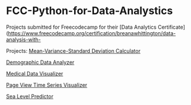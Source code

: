 # FCC-Python-for-Data-Analystics

Projects submitted for Freecodecamp for their [Data Analytics Certificate](https://www.freecodecamp.org/certification/breanawhittington/data-analysis-with-

Projects:
[Mean-Variance-Standard Deviation Calculator](https://replit.com/@breanawhittingt/boilerplate-mean-variance-standard-deviation-calculator#mean_var_std.py)

[Demographic Data Analyzer](https://replit.com/@breanawhittingt/boilerplate-demographic-data-analyzer-1)

[Medical Data Visualizer](https://replit.com/@breanawhittingt/boilerplate-medical-data-visualizer#medical_data_visualizer.py)

[Page View Time Series Visualizer](https://replit.com/@breanawhittingt/boilerplate-page-view-time-series-visualizer#time_series_visualizer.py)

[Sea Level Predictor](https://replit.com/@breanawhittingt/boilerplate-sea-level-predictor-2#sea_level_predictor.py)




